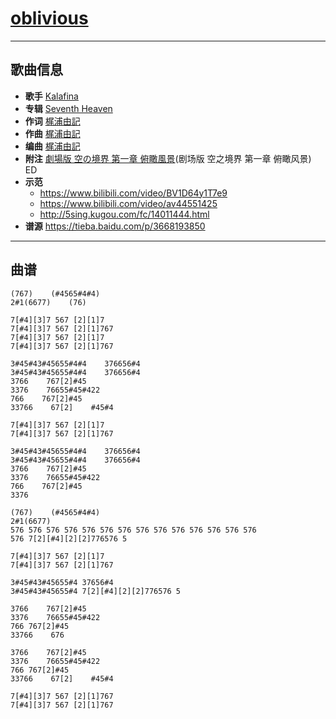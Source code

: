 # [oblivious](https://bgm.tv/ep/110548)

---

## 歌曲信息

- **歌手** [Kalafina](https://bgm.tv/person/6014)
- **专辑** [Seventh Heaven](https://bgm.tv/subject/4149)
- **作词** [梶浦由記](https://bgm.tv/person/1595)
- **作曲** [梶浦由記](https://bgm.tv/person/1595)
- **编曲** [梶浦由記](https://bgm.tv/person/1595)
- **附注** [劇場版 空の境界 第一章 俯瞰風景](https://bgm.tv/subject/233)(剧场版 空之境界 第一章 俯瞰风景) ED
- **示范**
  - https://www.bilibili.com/video/BV1D64y1T7e9
  - https://www.bilibili.com/video/av44551425
  - http://5sing.kugou.com/fc/14011444.html
- **谱源** https://tieba.baidu.com/p/3668193850

---

## 曲谱

```
(767)    (#4565#4#4)
2#1(6677)    (76)

7[#4][3]7 567 [2][1]7
7[#4][3]7 567 [2][1]767
7[#4][3]7 567 [2][1]7
7[#4][3]7 567 [2][1]767 

3#45#43#45655#4#4    376656#4
3#45#43#45655#4#4    376656#4
3766    767[2]#45    
3376    76655#45#422
766    767[2]#45
33766    67[2]    #45#4
 
7[#4][3]7 567 [2][1]7
7[#4][3]7 567 [2][1]767
 
3#45#43#45655#4#4    376656#4
3#45#43#45655#4#4    376656#4
3766    767[2]#45 
3376    76655#45#422
766    767[2]#45
3376
 
(767)    (#4565#4#4)
2#1(6677)
576 576 576 576 576 576 576 576 576 576 576 576 576 576
576 7[2][#4][2][2]776576 5
 
7[#4][3]7 567 [2][1]7
7[#4][3]7 567 [2][1]767
 
3#45#43#45655#4 37656#4
3#45#43#45655#4 7[2][#4][2][2]776576 5

3766    767[2]#45    
3376    76655#45#422
766 767[2]#45
33766    676

3766    767[2]#45    
3376    76655#45#422
766 767[2]#45
33766    67[2]    #45#4
 
7[#4][3]7 567 [2][1]767
7[#4][3]7 567 [2][1]767
```

